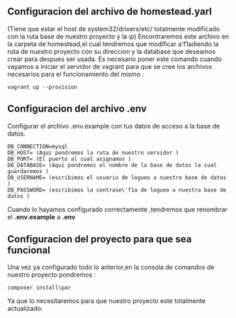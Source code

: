 ## Configuracion del archivo de homestead.yarl 

(Tiene que estar el host de system32/drivers/etc/ totalmente modificado con la ruta base de nuestro proyecto y la ip)
Encontraremos este archivo en la carpeta de homestead,el cual tendremos que modificar a\'f1adiendo la ruta de nuestro proyecto
con su direccion y la database que deseamos crear para despues ser usada. 
Es necesario poner este comando cuando vayamos a iniciar el servidor de vagrant para que se cree los archivos necesarios para el funcionamiento del mismo : 
```
vagrant up --provision
```
## Configuracion del archivo .env
Configurar el archivo .env.example con tus datos de acceso a la base de datos.
```
DB_CONNECTION=mysql
DB_HOST= (Aqui pondremos la ruta de nuestro servidor )
DB_PORT= (El puerto al cual asignamos )
DB_DATABASE= (Aqui pondremos el nombre de la base de datos la cual guardaremos )
DB_USERNAME= (escribimos el usuario de logueo a nuestra base de datos )
DB_PASSWORD= (escribimos la contrase\'f1a de logueo a nuestra base de datos )
```
Cuando lo hayamos configurado correctamente ,tendremos que renombrar el **.env.example** a **.env**

## Configuracion del proyecto para que sea funcional 
Una vez ya configurado todo lo anterior,en la consola de comandos de nuestro proyecto pondremos :
```
composer install\par
```
Ya que lo necesitaremos para que nuestro proyecto este totalmente actualizado.
